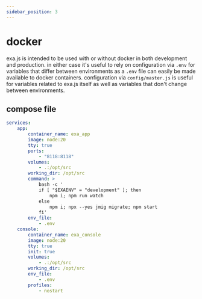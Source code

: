 ```yaml
---
sidebar_position: 3
---
```


# docker

exa.js is intended to be used with or without docker in both development and production. in either case it's useful to rely on configuration via `.env` for variables that differ between environments as a `.env` file can easily be made available to docker containers. configuration via `config/master.js` is useful for variables related to exa.js itself as well as variables that don't change between environments.

## compose file

```yaml title="docker-compose.yml"
services:
    app:
        container_name: exa_app
        image: node:20
        tty: true
        ports:
            - "8118:8118"
        volumes:
            - .:/opt/src
        working_dir: /opt/src
        command: >
            bash -c '
            if [ "$EXAENV" = "development" ]; then 
                npm i; npm run watch
            else 
                npm i; npx --yes jmig migrate; npm start
            fi'
        env_file:
            - .env
    console:
        container_name: exa_console
        image: node:20
        tty: true
        init: true
        volumes:
            - .:/opt/src
        working_dir: /opt/src
        env_file:
            - .env
        profiles:
            - nostart
```
